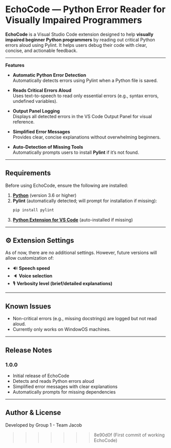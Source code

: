 
# EchoCode — Python Error Reader for Visually Impaired Programmers

**EchoCode** is a Visual Studio Code extension designed to help **visually impaired beginner Python programmers** by reading out critical Python errors aloud using Pylint. It helps users debug their code with clear, concise, and actionable feedback.

---
 **Features**

-  **Automatic Python Error Detection**  
  Automatically detects errors using Pylint when a Python file is saved.

-  **Reads Critical Errors Aloud**  
  Uses text-to-speech to read only essential errors (e.g., syntax errors, undefined variables).

-  **Output Panel Logging**  
  Displays all detected errors in the VS Code Output Panel for visual reference.

-  **Simplified Error Messages**  
  Provides clear, concise explanations without overwhelming beginners.

-  **Auto-Detection of Missing Tools**  
  Automatically prompts users to install **Pylint** if it’s not found.

---

##  **Requirements**

Before using EchoCode, ensure the following are installed:

1. **[Python](https://www.python.org/downloads/)** (version 3.6 or higher)
2. **Pylint** (automatically detected; will prompt for installation if missing):
   ```bash
   pip install pylint
   ```
3. **[Python Extension for VS Code](https://marketplace.visualstudio.com/items?itemName=ms-python.python)** (auto-installed if missing)

---

## ⚙️ **Extension Settings**

As of now, there are no additional settings. However, future versions will allow customization of:

- 🔊 **Speech speed**  
- 🔈 **Voice selection**  
- 🎙️ **Verbosity level (brief/detailed explanations)**  

---

##  **Known Issues**

- Non-critical errors (e.g., missing docstrings) are logged but not read aloud.
- Currently only works on WindowOS machines.

---

## **Release Notes**

### **1.0.0**  
- Initial release of EchoCode  
- Detects and reads Python errors aloud  
- Simplified error messages with clear explanations  
- Automatically prompts for missing dependencies  

---

## **Author & License**

Developed by Group 1 - Team Jacob  
>>>>>>> 8e90d0f (First commit of working EchoCode)
